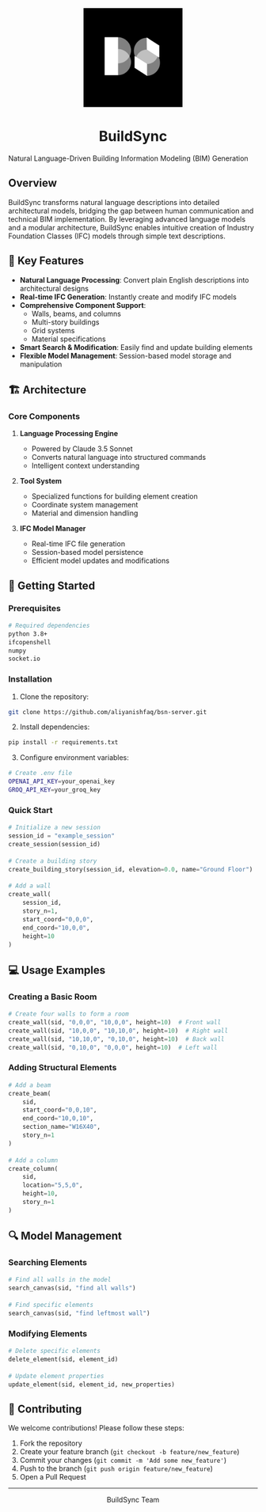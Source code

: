 <div align="center">
  <img src="/assets/BS_logo.png" alt="BuildSync Logo" width="200px">
  <h1>BuildSync</h1>
</div>

Natural Language-Driven Building Information Modeling (BIM) Generation

## Overview

BuildSync transforms natural language descriptions into detailed architectural models, bridging the gap between human communication and technical BIM implementation. By leveraging advanced language models and a modular architecture, BuildSync enables intuitive creation of Industry Foundation Classes (IFC) models through simple text descriptions.

## 🌟 Key Features

- **Natural Language Processing**: Convert plain English descriptions into architectural designs
- **Real-time IFC Generation**: Instantly create and modify IFC models
- **Comprehensive Component Support**: 
  - Walls, beams, and columns
  - Multi-story buildings
  - Grid systems
  - Material specifications
- **Smart Search & Modification**: Easily find and update building elements
- **Flexible Model Management**: Session-based model storage and manipulation

## 🏗️ Architecture

### Core Components

1. **Language Processing Engine**
   - Powered by Claude 3.5 Sonnet
   - Converts natural language into structured commands
   - Intelligent context understanding

2. **Tool System**
   - Specialized functions for building element creation
   - Coordinate system management
   - Material and dimension handling

3. **IFC Model Manager**
   - Real-time IFC file generation
   - Session-based model persistence
   - Efficient model updates and modifications

## 🚀 Getting Started

### Prerequisites

```bash
# Required dependencies
python 3.8+
ifcopenshell
numpy
socket.io
```

### Installation

1. Clone the repository:
```bash
git clone https://github.com/aliyanishfaq/bsn-server.git
```

2. Install dependencies:
```bash
pip install -r requirements.txt
```

3. Configure environment variables:
```bash
# Create .env file
OPENAI_API_KEY=your_openai_key
GROQ_API_KEY=your_groq_key
```

### Quick Start

```python
# Initialize a new session
session_id = "example_session"
create_session(session_id)

# Create a building story
create_building_story(session_id, elevation=0.0, name="Ground Floor")

# Add a wall
create_wall(
    session_id,
    story_n=1,
    start_coord="0,0,0",
    end_coord="10,0,0",
    height=10
)
```

## 💻 Usage Examples

### Creating a Basic Room

```python
# Create four walls to form a room
create_wall(sid, "0,0,0", "10,0,0", height=10)  # Front wall
create_wall(sid, "10,0,0", "10,10,0", height=10)  # Right wall
create_wall(sid, "10,10,0", "0,10,0", height=10)  # Back wall
create_wall(sid, "0,10,0", "0,0,0", height=10)  # Left wall
```

### Adding Structural Elements

```python
# Add a beam
create_beam(
    sid,
    start_coord="0,0,10",
    end_coord="10,0,10",
    section_name="W16X40",
    story_n=1
)

# Add a column
create_column(
    sid,
    location="5,5,0",
    height=10,
    story_n=1
)
```

## 🔍 Model Management

### Searching Elements

```python
# Find all walls in the model
search_canvas(sid, "find all walls")

# Find specific elements
search_canvas(sid, "find leftmost wall")
```

### Modifying Elements

```python
# Delete specific elements
delete_element(sid, element_id)

# Update element properties
update_element(sid, element_id, new_properties)
```

## 🤝 Contributing

We welcome contributions! Please follow these steps:

1. Fork the repository
2. Create your feature branch (`git checkout -b feature/new_feature`)
3. Commit your changes (`git commit -m 'Add some new_feature'`)
4. Push to the branch (`git push origin feature/new_feature`)
5. Open a Pull Request


---

<div align="center">
BuildSync Team
</div>